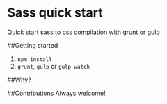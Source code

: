 Sass quick start
================

Quick start sass to css compilation with grunt or gulp

##Getting started
1) `npm install`
2) `grunt`, `gulp` or `gulp watch`

##Why?


##Contributions
Always welcome!